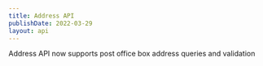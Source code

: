```yaml
---
title: Address API
publishDate: 2022-03-29
layout: api
---
```


Address API now supports post office box address queries and validation 
